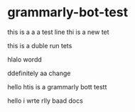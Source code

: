 # grammarly-bot-test

this is a a a test line
thi is a new tet


this is a duble run tets


hlalo wordd

ddefinitely aa change

hello htis is a grammarly bott testt

hello i wrte rlly baad docs

